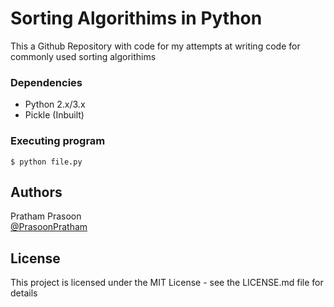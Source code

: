 # Sorting Algorithims in Python

This a Github Repository with code for my attempts at writing code for commonly used sorting algorithims

### Dependencies

* Python 2.x/3.x
* Pickle (Inbuilt)

### Executing program

```
$ python file.py
```

## Authors

Pratham Prasoon  
[@PrasoonPratham](https://twitter.com/PrasoonPratham)

## License

This project is licensed under the MIT License - see the LICENSE.md file for details

